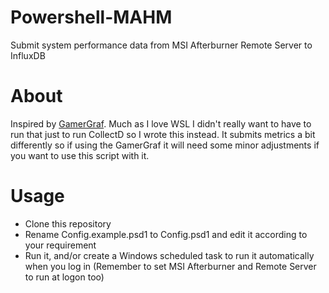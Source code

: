 # Powershell-MAHM
 Submit system performance data from MSI Afterburner Remote Server to InfluxDB

# About
Inspired by [GamerGraf](https://github.com/ragesaq/gamergraf). Much as I love WSL I didn't really want to have to run that just to run CollectD so I wrote this instead. It submits metrics a bit differently so if using the GamerGraf it will need some minor adjustments if you want to use this script with it.

# Usage
- Clone this repository
- Rename Config.example.psd1 to Config.psd1 and edit it according to your requirement
- Run it, and/or create a Windows scheduled task to run it automatically when you log in (Remember to set MSI Afterburner and Remote Server to run at logon too)